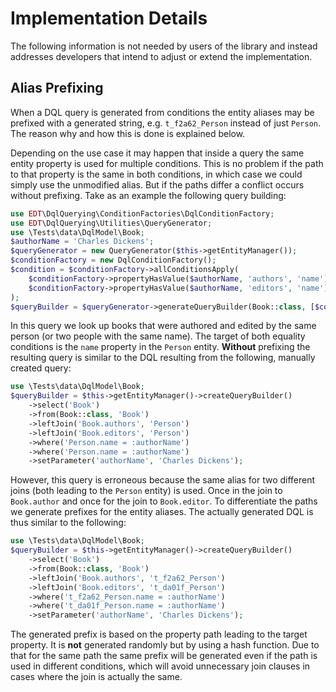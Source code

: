 # Implementation Details

The following information is not needed by users of the library and instead addresses developers
that intend to adjust or extend the implementation.

## Alias Prefixing

When a DQL query is generated from conditions the entity aliases may be prefixed with
a generated string, e.g. `t_f2a62_Person` instead of just `Person`. The reason why and
how this is done is explained below.

Depending on the use case it may happen that inside a query the same entity property is used for multiple conditions.
This is no problem if the path to that property is the same in both conditions, in which case we could
simply use the unmodified alias. But if the paths differ a conflict occurs without prefixing. 
Take as an example the following query building:

```php
use EDT\DqlQuerying\ConditionFactories\DqlConditionFactory;
use EDT\DqlQuerying\Utilities\QueryGenerator;
use \Tests\data\DqlModel\Book;
$authorName = 'Charles Dickens';
$queryGenerator = new QueryGenerator($this->getEntityManager());
$conditionFactory = new DqlConditionFactory();
$condition = $conditionFactory->allConditionsApply(
    $conditionFactory->propertyHasValue($authorName, 'authors', 'name'),
    $conditionFactory->propertyHasValue($authorName, 'editors', 'name')
);
$queryBuilder = $queryGenerator->generateQueryBuilder(Book::class, [$condition]);
```

In this query we look up books that were authored and edited by the same person (or two people with the same name).
The target of both equality conditions is the `name` property in the `Person` entity.
**Without** prefixing the resulting query is similar to the DQL resulting from the following, manually created query:

```php
use \Tests\data\DqlModel\Book;
$queryBuilder = $this->getEntityManager()->createQueryBuilder()
    ->select('Book')
    ->from(Book::class, 'Book')
    ->leftJoin('Book.authors', 'Person')
    ->leftJoin('Book.editors', 'Person')
    ->where('Person.name = :authorName')
    ->where('Person.name = :authorName')
    ->setParameter('authorName', 'Charles Dickens');
```

However, this query is erroneous because the same alias for two different
joins (both leading to the `Person` entity) is used.
Once in the join to `Book.author` and once for the join to `Book.editor`.
To differentiate the paths we generate prefixes for the entity aliases.
The actually generated DQL is thus similar to the following:

```php
use \Tests\data\DqlModel\Book;
$queryBuilder = $this->getEntityManager()->createQueryBuilder()
    ->select('Book')
    ->from(Book::class, 'Book')
    ->leftJoin('Book.authors', 't_f2a62_Person')
    ->leftJoin('Book.editors', 't_da01f_Person')
    ->where('t_f2a62_Person.name = :authorName')
    ->where('t_da01f_Person.name = :authorName')
    ->setParameter('authorName', 'Charles Dickens');
```

The generated prefix is based on the property path leading to the target property.
It is **not** generated randomly but by using a hash function. Due to that for the same path the
same prefix will be generated even if the path is used in different conditions, which will avoid
unnecessary join clauses in cases where the join is actually the same.


